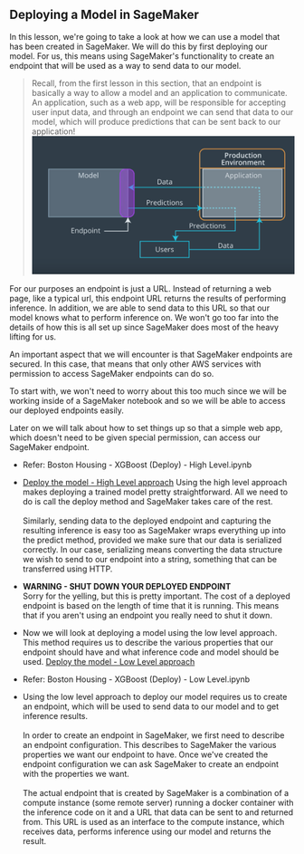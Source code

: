 ## Deploying a Model in SageMaker
In this lesson, we're going to take a look at how we can use a model that has been created in SageMaker. We will do this by first deploying our model. For us, this means using SageMaker's functionality to create an endpoint that will be used as a way to send data to our model.

>Recall, from the first lesson in this section, that an endpoint is basically a way to allow a model and an application to communicate. An application, such as a web app, will be responsible for accepting user input data, and through an endpoint we can send that data to our model, which will produce predictions that can be sent back to our application!
![alt text](Images/am.png)

For our purposes an endpoint is just a URL. Instead of returning a web page, like a typical url, this endpoint URL returns the results of performing inference. In addition, we are able to send data to this URL so that our model knows what to perform inference on. We won't go too far into the details of how this is all set up since SageMaker does most of the heavy lifting for us.

An important aspect that we will encounter is that SageMaker endpoints are secured. In this case, that means that only other AWS services with permission to access SageMaker endpoints can do so.

To start with, we won't need to worry about this too much since we will be working inside of a SageMaker notebook and so we will be able to access our deployed endpoints easily.

Later on we will talk about how to set things up so that a simple web app, which doesn't need to be given special permission, can access our SageMaker endpoint.
* Refer: Boston Housing - XGBoost (Deploy) - High Level.ipynb
* [Deploy the model - High Level approach](https://www.youtube.com/watch?v=0PBsV-SzSlo) Using the high level approach makes deploying a trained model pretty straightforward. All we need to do is call the deploy method and SageMaker takes care of the rest. <br/><br/>Similarly, sending data to the deployed endpoint and capturing the resulting inference is easy too as SageMaker wraps everything up into the predict method, provided we make sure that our data is serialized correctly. In our case, serializing means converting the data structure we wish to send to our endpoint into a string, something that can be transferred using HTTP.
* **WARNING - SHUT DOWN YOUR DEPLOYED ENDPOINT**<br/>
Sorry for the yelling, but this is pretty important. The cost of a deployed endpoint is based on the length of time that it is running. This means that if you aren't using an endpoint you really need to shut it down.

* Now we will look at deploying a model using the low level approach. This method requires us to describe the various properties that our endpoint should have and what inference code and model should be used. [Deploy the model - Low Level approach](https://www.youtube.com/watch?v=1lzWAzypJ9k)
* Refer: Boston Housing - XGBoost (Deploy) - Low Level.ipynb
* Using the low level approach to deploy our model requires us to create an endpoint, which will be used to send data to our model and to get inference results. <br/><br/>In order to create an endpoint in SageMaker, we first need to describe an endpoint configuration. This describes to SageMaker the various properties we want our endpoint to have. Once we've created the endpoint configuration we can ask SageMaker to create an endpoint with the properties we want. <br/><br/>The actual endpoint that is created by SageMaker is a combination of a compute instance (some remote server) running a docker container with the inference code on it and a URL that data can be sent to and returned from. This URL is used as an interface to the compute instance, which receives data, performs inference using our model and returns the result.

